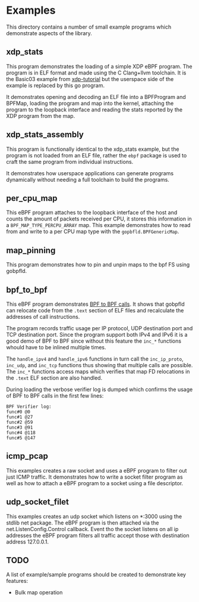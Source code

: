 # Examples

This directory contains a number of small example programs which demonstrate aspects of the library.

## xdp_stats

This program demonstrates the loading of a simple XDP eBPF program. The program is in ELF format and made using the C Clang+llvm toolchain. It is the Basic03 example from [xdp-tutorial](https://github.com/xdp-project/xdp-tutorial/tree/master/basic03-map-counter) but the userspace side of the example is replaced by this go program.

It demonstrates opening and decoding an ELF file into a BPFProgram and BPFMap, loading the program and map into the kernel, attaching the program to the loopback interface and reading the stats reported by the XDP program from the map.

## xdp_stats_assembly

This program is functionally identical to the xdp_stats example, but the program is not loaded from an ELF file, rather the `ebpf` package is used to craft the same program from individual instructions.

It demonstrates how userspace applications can generate programs dynamically without needing a full toolchain to build the programs.

## per_cpu_map

This eBPF program attaches to the loopback interface of the host and counts the amount of packets received per CPU, it stores this information in a `BPF_MAP_TYPE_PERCPU_ARRAY` map. This example demonstrates how to read from and write to a per CPU map type with the `gopbfld.BPFGenericMap`.

## map_pinning

This program demonstrates how to pin and unpin maps to the bpf FS using gobpfld.

## bpf_to_bpf

This eBPF program demonstrates [BPF to BPF calls](https://docs.cilium.io/en/stable/bpf/#bpf-to-bpf-calls). It shows that gobpfld can relocate code from the `.text` section of ELF files and recalculate the addresses of call instructions.

The program records traffic usage per IP protocol, UDP destination port and TCP destination port. Since the program support both IPv4 and IPv6 it is a good demo of BPF to BPF since without this feature the `inc_*` functions whould have to be inlined multiple times.

The `handle_ipv4` and `handle_ipv6` functions in turn call the `inc_ip_proto`, `inc_udp`, and `inc_tcp` functions thus showing that multiple calls are possible. The `inc_*` functions access maps which verifies that map FD relocations in the `.text` ELF section are also handled.

During loading the verbose verifier log is dumped which confirms the usage of BPF to BPF calls in the first few lines: 
```
BPF Verifier log:
func#0 @0
func#1 @27
func#2 @59
func#3 @91
func#4 @118
func#5 @147
```

## icmp_pcap

This examples creates a raw socket and uses a eBPF program to filter out just ICMP traffic. It demonstrates how to write a socket filter program as well as how to attach a eBPF program to a socket using a file descriptor.

## udp_socket_filet

This examples creates an udp socket which listens on *:3000 using the stdlib net package. The eBPF program is then attached via the net.ListenConfig.Control callback. Event tho the socket listens on all ip addresses the eBPF program filters all traffic accept those with destination address 127.0.0.1.

## TODO

A list of example/sample programs should be created to demonstrate key features:

- Bulk map operation

